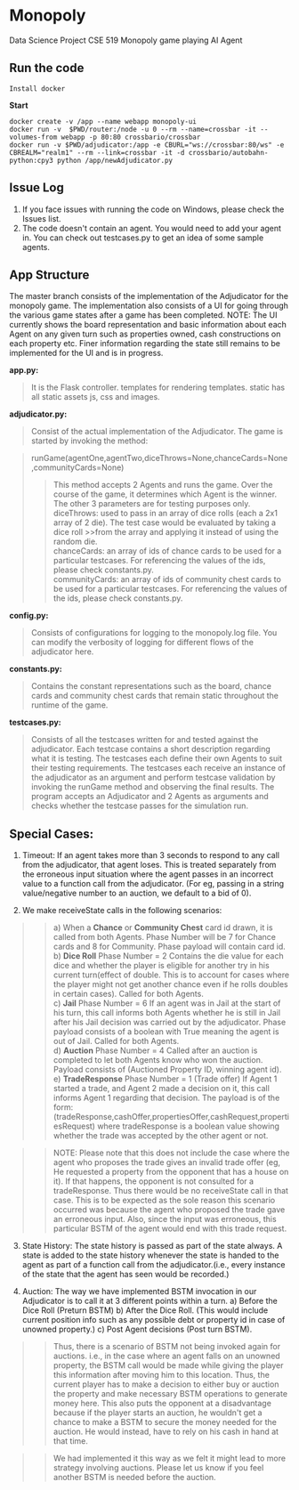# Monopoly

Data Science Project CSE 519
Monopoly game playing AI Agent

## Run the code

`Install docker`

**Start**

```
docker create -v /app --name webapp monopoly-ui
docker run -v  $PWD/router:/node -u 0 --rm --name=crossbar -it --volumes-from webapp -p 80:80 crossbario/crossbar
docker run -v $PWD/adjudicator:/app -e CBURL="ws://crossbar:80/ws" -e CBREALM="realm1" --rm --link=crossbar -it -d crossbario/autobahn-python:cpy3 python /app/newAdjudicator.py
```

## Issue Log

1. If you face issues with running the code on Windows, please check the Issues list.
2. The code doesn't contain an agent. You would need to add your agent in. You can check out testcases.py to get an idea of some sample agents.

## App Structure

The master branch consists of the implementation of the Adjudicator for the monopoly game.
The implementation also consists of a UI for going through the various game states after a game has been completed.
NOTE: The UI currently shows the board representation and basic information about each Agent on any given turn such as properties owned, cash constructions on each property etc. Finer information regarding the state still remains to be implemented for the UI and is in progress.

**app.py:**<br>

> It is the Flask controller.
> templates for rendering templates.
> static has all static assets js, css and images.

**adjudicator.py:**<br>

> Consist of the actual implementation of the Adjudicator. The game is started by invoking the method:

> runGame(agentOne,agentTwo,diceThrows=None,chanceCards=None,communityCards=None)<br>
>
> > This method accepts 2 Agents and runs the game. Over the course of the game, it determines which Agent is the winner.<br>
> > The other 3 parameters are for testing purposes only.<br>
> > diceThrows: used to pass in an array of dice rolls (each a 2x1 array of 2 die). The test case would be evaluated by taking a dice roll >>from the array and applying it instead of using the random die.<br>
> > chanceCards: an array of ids of chance cards to be used for a particular testcases. For referencing the values of the ids, please check constants.py.<br>
> > communityCards: an array of ids of community chest cards to be used for a particular testcases. For referencing the values of the ids, please check constants.py.

**config.py:**

> Consists of configurations for logging to the monopoly.log file. You can modify the verbosity of logging for different flows of the adjudicator here.

**constants.py:**

> Contains the constant representations such as the board, chance cards and community chest cards that remain static throughout the runtime of the game.

**testcases.py:**

> Consists of all the testcases written for and tested against the adjudicator. Each testcase contains a short description regarding what it is testing. The testcases each define their own Agents to suit their testing requirements. The testcases each receive an instance of the adjudicator as an argument and perform testcase validation by invoking the runGame method and observing the final results.
> The program accepts an Adjudicator and 2 Agents as arguments and checks whether the testcase passes for the simulation run.

## Special Cases:

1. Timeout:
   If an agent takes more than 3 seconds to respond to any call from the adjudicator, that agent loses. This is treated separately from the erroneous input situation where the agent passes in an incorrect value to a function call from the adjudicator. (For eg, passing in a string value/negative number to an auction, we default to a bid of 0).

2. We make receiveState calls in the following scenarios:

> > a) When a **Chance** or **Community Chest** card id drawn, it is called from both Agents.
> > Phase Number will be 7 for Chance cards and 8 for Community.
> > Phase payload will contain card id.<br>
> > b) **Dice Roll**
> > Phase Number = 2
> > Contains the die value for each dice and whether the player is eligible for another try in his current turn(effect of double. This is to account for cases where the player might not get another chance even if he rolls doubles in certain cases).
> > Called for both Agents.<br>
> > c) **Jail**
> > Phase Number = 6
> > If an agent was in Jail at the start of his turn, this call informs both Agents whether he is still in Jail after his Jail decision was carried out by the adjudicator.
> > Phase payload consists of a boolean with True meaning the agent is out of Jail.
> > Called for both Agents.<br>
> > d) **Auction**
> > Phase Number = 4
> > Called after an auction is completed to let both Agents know who won the auction. Payload consists of (Auctioned Property ID, winning agent id).<br>
> > e) **TradeResponse**
> > Phase Number = 1 (Trade offer)
> > If Agent 1 started a trade, and Agent 2 made a decision on it, this call informs Agent 1 regarding that decision.
> > The payload is of the form:
> > (tradeResponse,cashOffer,propertiesOffer,cashRequest,propertiesRequest)
> > where tradeResponse is a boolean value showing whether the trade was accepted by the other agent or not.

> > NOTE: Please note that this does not include the case where the agent who proposes the trade gives an invalid trade offer (eg, He requested a property from the opponent that has a house on it). If that happens, the opponent is not consulted for a tradeResponse. Thus there would be no receiveState call in that case. This is to be expected as the sole reason this scenario occurred was because the agent who proposed the trade gave an erroneous input. Also, since the input was erroneous, this particular BSTM of the agent would end with this trade request.

3. State History:
   The state history is passed as part of the state always. A state is added to the state history whenever the state is handed to the agent as part of a function call from the adjudicator.(i.e., every instance of the state that the agent has seen would be recorded.)

4. Auction:
   The way we have implemented BSTM invocation in our Adjudicator is to call it at 3 different points within a turn.
   a) Before the Dice Roll (Preturn BSTM)
   b) After the Dice Roll. (This would include current position info such as any possible debt or property id in case of unowned property.)
   c) Post Agent decisions (Post turn BSTM).

> > Thus, there is a scenario of BSTM not being invoked again for auctions. i.e., in the case where an agent falls on an unowned property, the BSTM call would be made while giving the player this information after moving him to this location. Thus, the current player has to make a decision to either buy or auction the property and make necessary BSTM operations to generate money here. This also puts the opponent at a disadvantage because if the player starts an auction, he wouldn't get a chance to make a BSTM to secure the money needed for the auction. He would instead, have to rely on his cash in hand at that time.

> > We had implemented it this way as we felt it might lead to more strategy involving auctions. Please let us know if you feel another BSTM is needed before the auction.

```

```
